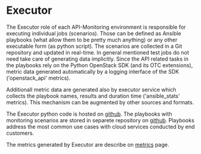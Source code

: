 # Executor

The Executor role of each API-Monitoring environment is responsible for
executing individual jobs (scenarios). Those can be defined as Ansible
playbooks (what allow them to be pretty much anything) or any other executable
form (as python script). The scenarios are collected in a Git repository and
updated in real-time. In general mentioned test jobs do not need take care of
generating data implicitly. Since the API related tasks in the playbooks rely
on the Python OpenStack SDK (and its OTC extensions), metric data generated
automatically by a logging interface of the SDK ('openstack_api' metrics).

Additionall metric data are generated also by executor service which collects
the playbook names, results and duration time ('ansible_stats' metrics). This
mechanism can be augmented by other sources and formats.

The Executor python code is hosted on
[github](https://github.com/stackmon/apimon/tree/main/apimon/executor).
The playbooks with monitoring scenarios are stored in separete repository on
[github](https://github.com/stackmon/apimon-tests). Playbooks
address the most common use cases with cloud services conducted by end
customers.

The metrics generated by Executor are describe on [metrics](metrics.md) page.

